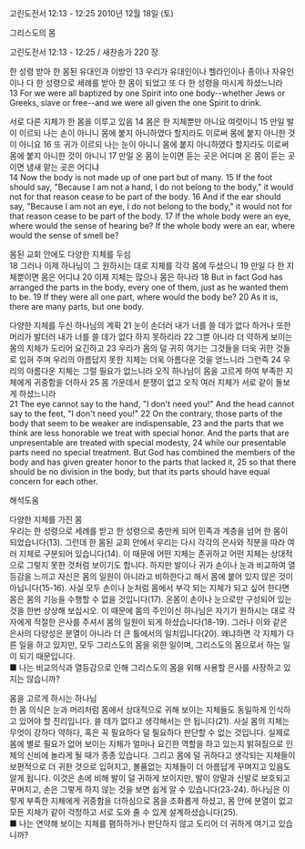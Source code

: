 고린도전서 12:13 - 12:25 
2010년 12월 18일 (토)

그리스도의 몸



고린도전서 12:13 - 12:25 / 새찬송가 220 장


한 성령 받아 한 몸된 유대인과 이방인
 13 우리가 유대인이나 헬라인이나 종이나 자유인이나 다 한 성령으로 세례를 받아 한 몸이 되었고 또 다 한 성령을 마시게 하셨느니라  
13 For we were all baptized by one Spirit into one body--whether Jews or Greeks, slave or free--and we were all given the one Spirit to drink.   

서로 다른 지체가 한 몸을 이루고 있음 
14 몸은 한 지체뿐만 아니요 여럿이니 15 만일 발이 이르되 나는 손이 아니니 몸에 붙지 아니하였다 할지라도 이로써 몸에 붙지 아니한 것이 아니요 16 또 귀가 이르되 나는 눈이 아니니 몸에 붙지 아니하였다 할지라도 이로써 몸에 붙지 아니한 것이 아니니 17 만일 온 몸이 눈이면 듣는 곳은 어디며 온 몸이 듣는 곳이면 냄새 맡는 곳은 어디냐  
14 Now the body is not made up of one part but of many. 15 If the foot should say, "Because I am not a hand, I do not belong to the body," it would not for that reason cease to be part of the body. 16 And if the ear should say, "Because I am not an eye, I do not belong to the body," it would not for that reason cease to be part of the body. 17 If the whole body were an eye, where would the sense of hearing be? If the whole body were an ear, where would the sense of smell be?   

몸된 교회 안에도 다양한 지체를 두심  
18 그러나 이제 하나님이 그 원하시는 대로 지체를 각각 몸에 두셨으니 19 만일 다 한 지체뿐이면 몸은 어디냐 20 이제 지체는 많으나 몸은 하나라 
18 But in fact God has arranged the parts in the body, every one of them, just as he wanted them to be. 19 If they were all one part, where would the body be? 20 As it is, there are many parts, but one body.  

다양한 지체를 두신 하나님의 계획 
21 눈이 손더러 내가 너를 쓸 데가 없다 하거나 또한 머리가 발더러 내가 너를 쓸 데가 없다 하지 못하리라 22 그뿐 아니라 더 약하게 보이는 몸의 지체가 도리어 요긴하고 23 우리가 몸의 덜 귀히 여기는 그것들을 더욱 귀한 것들로 입혀 주며 우리의 아름답지 못한 지체는 더욱 아름다운 것을 얻느니라 그런즉 24 우리의 아름다운 지체는 그럴 필요가 없느니라 오직 하나님이 몸을 고르게 하여 부족한 지체에게 귀중함을 더하사 25 몸 가운데서 분쟁이 없고 오직 여러 지체가 서로 같이 돌보게 하셨느니라    
21 The eye cannot say to the hand, "I don't need you!" And the head cannot say to the feet, "I don't need you!" 22 On the contrary, those parts of the body that seem to be weaker are indispensable, 23 and the parts that we think are less honorable we treat with special honor. And the parts that are unpresentable are treated with special modesty, 24 while our presentable parts need no special treatment. But God has combined the members of the body and has given greater honor to the parts that lacked it, 25 so that there should be no division in the body, but that its parts should have equal concern for each other.

해석도움





다양한 지체를 가진 몸  
우리는 한 성령으로 세례를 받고 한 성령으로 충만케 되어 민족과 계층을 넘어 한 몸이 되었습니다(13). 그런데 한 몸된 교회 안에서 우리는 다시 각각의 은사와 직분을 따라 여러 지체로 구분되어 있습니다(14). 이 때문에 어떤 지체는 존귀하고 어떤 지체는 상대적으로 그렇지 못한 것처럼 보이기도 합니다. 하지만 발이나 귀가 손이나 눈과 비교하여 열등감을 느끼고 자신은 몸의 일원이 아니라고 비하한다고 해서 몸에 붙어 있지 않은 것이 아닙니다(15-16). 사실 모두 손이나 눈처럼 몸에서 부각 되는 지체가 되고 싶어 한다면 몸은 몸의 기능을 수행할 수 없을 것입니다(17). 온몸이 손이나 눈으로만 구성되어 있는 것을 한번 상상해 보십시오. 이 때문에 몸의 주인이신 하나님은 자기가 원하시는 대로 각자에게 적절한 은사를 주셔서 몸의 일원이 되게 하셨습니다(18-19). 그러나 이와 같은 은사의 다양성은 분열이 아니라 더 큰 틀에서의 일치입니다(20). 왜냐하면 각 지체가 다른 일을 하고 있지만, 모두 그리스도의 몸을 위한 일이며, 그리스도의 몸으로서 하는 일이 되기 때문입니다.    
■ 나는 비교의식과 열등감으로 인해 그리스도의 몸을 위해 사용할 은사를 사장하고 있지는 않습니까?   

몸을 고르게 하시는 하나님   
한 몸 의식은 눈과 머리처럼 몸에서 상대적으로 귀해 보이는 지체들도 동일하게 인식하고 있어야 할 진리입니다. 쓸 데가 없다고 생각해서는 안 됩니다(21). 사실 몸의 지체는 무엇이 강하다 약하다, 혹은 꼭 필요하다 덜 필요하다 판단할 수 없는 것입니다. 실제로 몸에 별로 필요가 없어 보이는 지체가 얼마나 요긴한 역할을 하고 있는지 밝혀짐으로 인체의 신비에 놀라게 될 때가 종종 있습니다. 그리고 몸에 덜 귀하다고 생각되는 지체들이 보편적으로 더 귀한 것으로 입혀지고, 볼품없는 지체들이 더 아름답게 꾸며지고 있음도 알게 됩니다. 이것은 손에 비해 발이 덜 귀하게 보이지만, 발이 양말과 신발로 보호되고 꾸며지고, 손은 그렇게 하지 않는 것을 보면 쉽게 알 수 있습니다(23-24). 하나님은 이렇게 부족한 지체에게 귀중함을 더하심으로 몸을 조화롭게 하셨고, 몸 안에 분열이 없고 모든 지체가 같이 걱정하고 서로 도와 줄 수 있게 설계하셨습니다(25).  
■ 나는 연약해 보이는 지체를 폄하하거나 판단하지 않고 도리어 더 귀하게 여기고 있습니까?